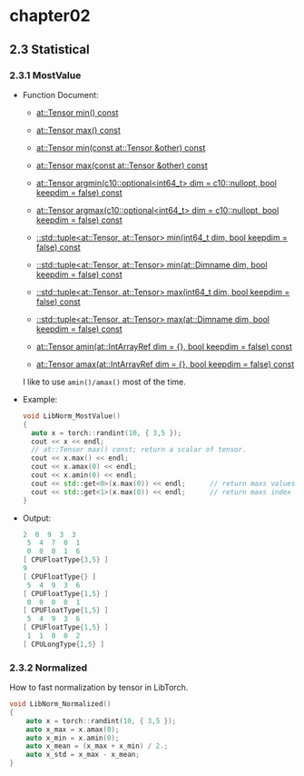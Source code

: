 # chapter02

## 2.3 Statistical

### 2.3.1 MostValue

- Function Document:

  - [at::Tensor min() const](https://pytorch.org/cppdocs/api/classat_1_1_tensor.html#_CPPv4NK2at6Tensor3minEv)
  - [at::Tensor max() const](https://pytorch.org/cppdocs/api/classat_1_1_tensor.html#_CPPv4NK2at6Tensor3maxEv)

  - [at::Tensor min(const at::Tensor &other) const](https://pytorch.org/cppdocs/api/classat_1_1_tensor.html#_CPPv4NK2at6Tensor3minERKN2at6TensorE)
  - [at::Tensor max(const at::Tensor &other) const](https://pytorch.org/cppdocs/api/classat_1_1_tensor.html#_CPPv4NK2at6Tensor3maxERKN2at6TensorE)
  - [at::Tensor argmin(c10::optional<int64_t> dim = c10::nullopt, bool keepdim = false) const](https://pytorch.org/cppdocs/api/classat_1_1_tensor.html#_CPPv4NK2at6Tensor6argminEN3c108optionalI7int64_tEEb)
  - [at::Tensor argmax(c10::optional<int64_t> dim = c10::nullopt, bool keepdim = false) const](https://pytorch.org/cppdocs/api/classat_1_1_tensor.html#_CPPv4NK2at6Tensor6argminEN3c108optionalI7int64_tEEb)

  - [::std::tuple<at::Tensor, at::Tensor> min(int64_t dim, bool keepdim = false) const](https://pytorch.org/cppdocs/api/classat_1_1_tensor.html#_CPPv4NK2at6Tensor3minE7int64_tb)
  - [::std::tuple<at::Tensor, at::Tensor> min(at::Dimname dim, bool keepdim = false) const](https://pytorch.org/cppdocs/api/classat_1_1_tensor.html#_CPPv4NK2at6Tensor3minEN2at7DimnameEb)
  - [::std::tuple<at::Tensor, at::Tensor> max(int64_t dim, bool keepdim = false) const](https://pytorch.org/cppdocs/api/classat_1_1_tensor.html#_CPPv4NK2at6Tensor3maxE7int64_tb)
  - [::std::tuple<at::Tensor, at::Tensor> max(at::Dimname dim, bool keepdim = false) const](https://pytorch.org/cppdocs/api/classat_1_1_tensor.html#_CPPv4NK2at6Tensor3maxEN2at7DimnameEb)
  - [at::Tensor amin(at::IntArrayRef dim = {}, bool keepdim = false) const](https://pytorch.org/cppdocs/api/classat_1_1_tensor.html#_CPPv4NK2at6Tensor4aminEN2at11IntArrayRefEb)
  - [at::Tensor amax(at::IntArrayRef dim = {}, bool keepdim = false) const](https://pytorch.org/cppdocs/api/classat_1_1_tensor.html#_CPPv4NK2at6Tensor4amaxEN2at11IntArrayRefEb)

  I like to use `amin()/amax()` most of the time.

- Example:

  ```cpp
  void LibNorm_MostValue()
  {
  	auto x = torch::randint(10, { 3,5 });
  	cout << x << endl;
  	// at::Tensor max() const; return a scalar of tensor.
  	cout << x.max() << endl;
  	cout << x.amax(0) << endl;
  	cout << x.amin(0) << endl;
  	cout << std::get<0>(x.max(0)) << endl;		// return maxs values
  	cout << std::get<1>(x.max(0)) << endl;		// return maxs index
  }
  ```

- Output:

  ```cpp
  2  0  9  3  3
   5  4  7  0  1
   0  0  0  1  6
  [ CPUFloatType{3,5} ]
  9
  [ CPUFloatType{} ]
   5  4  9  3  6
  [ CPUFloatType{1,5} ]
   0  0  0  0  1
  [ CPUFloatType{1,5} ]
   5  4  9  3  6
  [ CPUFloatType{1,5} ]
   1  1  0  0  2
  [ CPULongType{1,5} ]
  ```

### 2.3.2 Normalized

How to fast normalization by tensor in LibTorch.

```cpp
void LibNorm_Normalized()
{
	auto x = torch::randint(10, { 3,5 });
	auto x_max = x.amax(0);
	auto x_min = x.amin(0);
	auto x_mean = (x_max + x_min) / 2.;
	auto x_std = x_max - x_mean;
}
```


